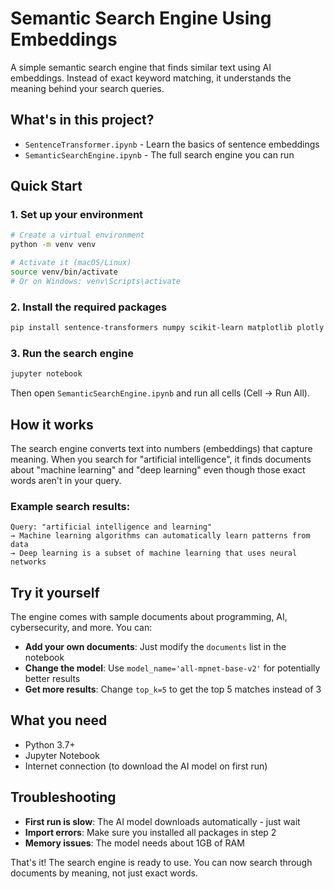 # Semantic Search Engine Using Embeddings

A simple semantic search engine that finds similar text using AI embeddings. Instead of exact keyword matching, it understands the meaning behind your search queries.

## What's in this project?

- `SentenceTransformer.ipynb` - Learn the basics of sentence embeddings
- `SemanticSearchEngine.ipynb` - The full search engine you can run

## Quick Start

### 1. Set up your environment
```bash
# Create a virtual environment
python -m venv venv

# Activate it (macOS/Linux)
source venv/bin/activate
# Or on Windows: venv\Scripts\activate
```

### 2. Install the required packages
```bash
pip install sentence-transformers numpy scikit-learn matplotlib plotly jupyter
```

### 3. Run the search engine
```bash
jupyter notebook
```

Then open `SemanticSearchEngine.ipynb` and run all cells (Cell → Run All).

## How it works

The search engine converts text into numbers (embeddings) that capture meaning. When you search for "artificial intelligence", it finds documents about "machine learning" and "deep learning" even though those exact words aren't in your query.

### Example search results:
```
Query: "artificial intelligence and learning"
→ Machine learning algorithms can automatically learn patterns from data
→ Deep learning is a subset of machine learning that uses neural networks
```

## Try it yourself

The engine comes with sample documents about programming, AI, cybersecurity, and more. You can:

- **Add your own documents**: Just modify the `documents` list in the notebook
- **Change the model**: Use `model_name='all-mpnet-base-v2'` for potentially better results
- **Get more results**: Change `top_k=5` to get the top 5 matches instead of 3

## What you need

- Python 3.7+
- Jupyter Notebook
- Internet connection (to download the AI model on first run)

## Troubleshooting

- **First run is slow**: The AI model downloads automatically - just wait
- **Import errors**: Make sure you installed all packages in step 2
- **Memory issues**: The model needs about 1GB of RAM

That's it! The search engine is ready to use. You can now search through documents by meaning, not just exact words.
